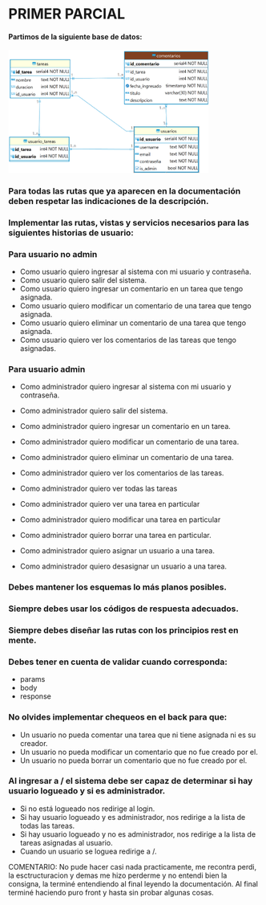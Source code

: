 # PRIMER PARCIAL

#### Partimos de la siguiente base de datos:

<img src="./base/bd.png" alt="Base de datos" width="400">

### Para todas las rutas que ya aparecen en la documentación deben respetar las indicaciones de la descripción.

### Implementar las rutas, vistas y servicios necesarios para las siguientes historias de usuario:

### Para usuario no admin

- Como usuario quiero ingresar al sistema con mi usuario y contraseña.
- Como usuario quiero salir del sistema.
- Como usuario quiero ingresar un comentario en un tarea que tengo asignada.
- Como usuario quiero modificar un comentario de una tarea que tengo asignada.
- Como usuario quiero eliminar un comentario de una tarea que tengo asignada.
- Como usuario quiero ver los comentarios de las tareas que tengo asignadas.

### Para usuario admin

- Como administrador quiero ingresar al sistema con mi usuario y contraseña.
- Como administrador quiero salir del sistema.
- Como administrador quiero ingresar un comentario en un tarea.
- Como administrador quiero modificar un comentario de una tarea.
- Como administrador quiero eliminar un comentario de una tarea.
- Como administrador quiero ver los comentarios de las tareas.

- Como administrador quiero ver todas las tareas
- Como administrador quiero ver una tarea en particular
- Como administrador quiero modificar una tarea en particular
- Como administrador quiero borrar una tarea en particular.

- Como administrador quiero asignar un usuario a una tarea.
- Como administrador quiero desasignar un usuario a una tarea.

### Debes mantener los esquemas lo más planos posibles.

### Siempre debes usar los códigos de respuesta adecuados.

### Siempre debes diseñar las rutas con los principios rest en mente.

### Debes tener en cuenta de validar cuando corresponda:

- params
- body
- response

### No olvides implementar chequeos en el back para que:

- Un usuario no pueda comentar una tarea que ni tiene asignada ni es su creador.
- Un usuario no pueda modificar un comentario que no fue creado por el.
- Un usuario no pueda borrar un comentario que no fue creado por el.

### Al ingresar a / el sistema debe ser capaz de determinar si hay usuario logueado y si es administrador.

- Si no está logueado nos redirige al login.
- Si hay usuario logueado y es administrador, nos redirige a la lista de todas las tareas.
- Si hay usuario logueado y no es administrador, nos redirige a la lista de tareas asignadas al usuario.
- Cuando un usuario se loguea redirige a /.


COMENTARIO:
No pude hacer casi nada practicamente, me recontra perdi, la esctructuracion y demas me hizo perderme y no entendi bien la consigna, la terminé entendiendo al final leyendo la documentación.
Al final terminé haciendo puro front y hasta sin probar algunas cosas.

